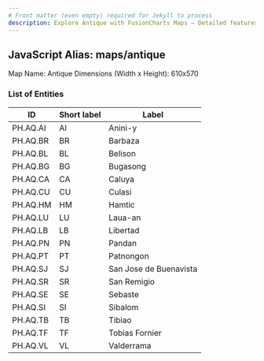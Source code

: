 ```yaml
---
# Front matter (even empty) required for Jekyll to process
description: Explore Antique with FusionCharts Maps – Detailed features for seamless integration. Try now & enhance your data visualization today! 
---
```


## JavaScript Alias: maps/antique

Map Name: Antique
Dimensions (Width x Height): 610x570

### List of Entities

| ID       | Short label | Label                  |
| -------- | ----------- | ---------------------- |
| PH.AQ.AI | AI          | Anini-y                |
| PH.AQ.BR | BR          | Barbaza                |
| PH.AQ.BL | BL          | Belison                |
| PH.AQ.BG | BG          | Bugasong               |
| PH.AQ.CA | CA          | Caluya                 |
| PH.AQ.CU | CU          | Culasi                 |
| PH.AQ.HM | HM          | Hamtic                 |
| PH.AQ.LU | LU          | Laua-an                |
| PH.AQ.LB | LB          | Libertad               |
| PH.AQ.PN | PN          | Pandan                 |
| PH.AQ.PT | PT          | Patnongon              |
| PH.AQ.SJ | SJ          | San Jose de Buenavista |
| PH.AQ.SR | SR          | San Remigio            |
| PH.AQ.SE | SE          | Sebaste                |
| PH.AQ.SI | SI          | Sibalom                |
| PH.AQ.TB | TB          | Tibiao                 |
| PH.AQ.TF | TF          | Tobias Fornier         |
| PH.AQ.VL | VL          | Valderrama             |
